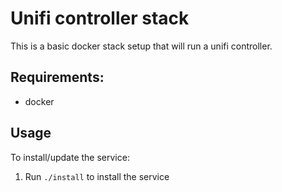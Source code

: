 # Unifi controller stack

This is a basic docker stack setup that will run a unifi controller.

## Requirements:
* docker

## Usage

To install/update the service:

1. Run `./install` to install the service
